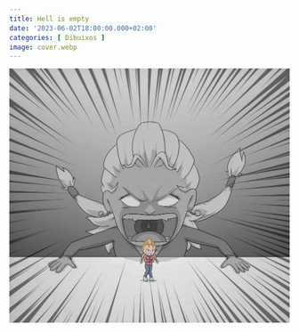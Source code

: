 ```yaml
---
title: Hell is empty
date: '2023-06-02T18:00:00.000+02:00'
categories: [ Dibuixos ]
image: cover.webp
---
```


![](hell_is_empty.webp "Hell is empty")
